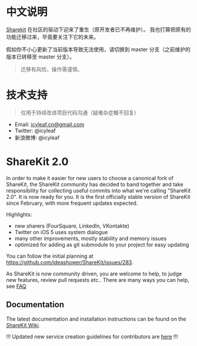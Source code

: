 # 中文说明

[Sharekit](https://github.com/ShareKit/ShareKit) 在社区的驱动下迎来了重生（原开发者已不再维护）。
我也打算把原有的功能迁移过来，毕竟要关注下它的未来。

假如你不小心更新了当前版本导致无法使用，请切换到 master 分支（之前维护的版本已转移至 master 分支）。

> 迁移有风险，操作需谨慎。

# 技术支持

> 仅用于持续改进项目代码沟通（疑难杂症概不回复）

* Email: icyleaf.cn@gmail.com
* Twitter: @icyleaf
* 新浪微博: @icyleaf


ShareKit 2.0
============

In order to make it easier for new users to choose a canonical fork of ShareKit, the ShareKit community has decided to band together and take responsibility for collecting useful commits into what we're calling "ShareKit 2.0". It is now ready for you. It is the first officially stable version of ShareKit since February, with more frequent updates expected.

Highlights:

* new sharers (FourSquare, LinkedIn, VKontakte)
* Twitter on iOS 5 uses system dialogue
* many other improvements, mostly stability and memory issues
* optimized for adding as git submodule to your project for easy updating

You can follow the initial planning at https://github.com/ideashower/ShareKit/issues/283.

As ShareKit is now community driven, you are welcome to help, to judge new features, review pull requests etc.. There are many ways you can help, see [FAQ](https://github.com/ShareKit/ShareKit/wiki/FAQ)

Documentation
-------------

The latest documentation and installation instructions can be found on the [ShareKit Wiki](https://github.com/ShareKit/ShareKit/wiki).

!!! Updated new service creation guidelines for contributors are [here](https://github.com/ShareKit/ShareKit/wiki/New-service-creator's-guidelines) !!!